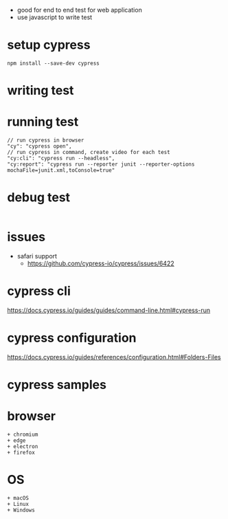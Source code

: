 + good for end to end test for web application
+ use javascript to write test

# setup cypress
```
npm install --save-dev cypress
```

# writing test

# running test
```
// run cypress in browser
"cy": "cypress open",
// run cypress in command, create video for each test
"cy:cli": "cypress run --headless",
"cy:report": "cypress run --reporter junit --reporter-options mochaFile=junit.xml,toConsole=true"
```

# debug test
```
```

# issues
+ safari support
    + https://github.com/cypress-io/cypress/issues/6422


# cypress cli
https://docs.cypress.io/guides/guides/command-line.html#cypress-run
# cypress configuration
https://docs.cypress.io/guides/references/configuration.html#Folders-Files
# cypress samples

# browser
    + chromium
    + edge
    + electron
    + firefox

# OS
    + macOS
    + Linux
    + Windows    